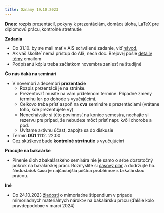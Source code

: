 ```yaml
---
title: Oznamy 19.10.2023
---
```


**Dnes:** rozpis prezentácií, pokyny k prezentáciám, domáca úloha, LaTeX
pre diplomovú prácu, kontrolné stretnutie

**Zadania**

  - Do 31.10. by ste mali mať v AIS schválené zadanie, viď [návod](./Výber_školiteľa_a_témy.md#administratíva),
  - Ak váš školiteľ nemá prístup do AIS, nech doc. Brejovej pošle [detaily témy](./Externý_školiteľ.md) emailom
  - Podpísanú kópiu treba začiatkom novembra zaniesť na študijné

**Čo nás čaká na seminári**

  - V novembri a decembri **prezentácie**
      - Rozpis prezentácií je na stránke.
      - Prezentovať musíte na vám pridelenom termíne. Prípadné zmeny
        termínu len po dohode s vyučujúcimi.
      - Celkovo treba prísť aspoň na **dva** semináre s prezentáciami
        (vrátane toho, kde prezentujete vy)
      - Nenechávajte si túto povinnosť na koniec semestra, nechajte si
        rezervu pre prípad, že nebudete môcť prísť napr. kvôli chorobe a
        pod.
      - Uvítame aktívnu účasť, zapojte sa do diskusie
  - Termín **DÚ1** 11.12. 22:00
  - Cez skúškové bude **kontrolné stretnutie** s vyučujúcimi

**Pracujte na bakalárke**

  - Plnenie úloh z bakalárskeho seminára nie je samo o sebe dostatočný
    pokrok na bakalárskej práci. Rozmyslite si [časový
    plán](./Rady_k_samotnej_práci.html#príklad-časového-plánu)
    a dodržujte ho. Nedostatok času je najčastejšia príčina problémov s
    bakalárskou prácou.

**Iné**

  - Do 24.10.2023
    [žiadosti](https://zona.fmph.uniba.sk/fileadmin/fmfi/fakulta/tlaciva/ziadost_JMS-SK.pdf)
    o mimoriadne štipendium v prípade mimoriadnych materiálnych nárokov
    na bakalársku prácu (ďalšie kolo pravdepodobne v marci 2024)
